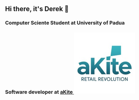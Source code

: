 ## Hi there, it's Derek 👋

<!--
**DerekGusatto02/DerekGusatto02** is a ✨ _special_ ✨ repository because its `README.md` (this file) appears on your GitHub profile.

Here are some ideas to get you started:

- 🔭 I’m currently working on ...
- 🌱 I’m currently learning ...
- 👯 I’m looking to collaborate on ...
- 🤔 I’m looking for help with ...
- 💬 Ask me about ...
- 📫 How to reach me: ...
- 😄 Pronouns: ...
- ⚡ Fun fact: ...
-->

### Computer Sciente Student at University of Padua
### Software developer at [aKite ](https://akite.net) ![aKite logo](img/akite_logo.jpeg?raw=true)



